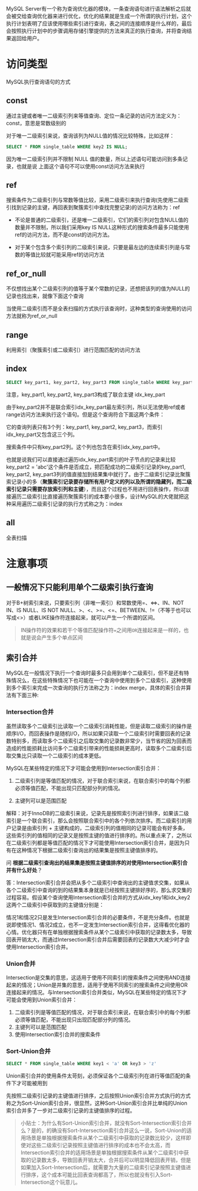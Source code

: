 MySQL Server有一个称为查询优化器的模块，一条查询语句进行语法解析之后就会被交给查询优化器来进行优化，优化的结果就是生成一个所谓的执行计划，这个执行计划表明了应该使用哪些索引进行查询，表之间的连接顺序是什么样的，最后会按照执行计划中的步骤调用存储引擎提供的方法来真正的执行查询，并将查询结果返回给用户。

# 访问类型

MySQL执行查询语句的方式

## const

通过主键或者唯一二级索引列来等值查询、定位一条记录的访问方法定义为：const，意思是常数级别的

对于唯一二级索引来说，查询该列为NULL值的情况比较特殊，比如这样：

```sql
SELECT * FROM single_table WHERE key2 IS NULL;
```

因为唯一二级索引列并不限制 NULL 值的数量，所以上述语句可能访问到多条记录，也就是说 上面这个语句不可以使用const访问方法来执行

## ref

搜索条件为二级索引列与常数等值比较，采用二级索引来执行查询(先使用二级索引找到记录的主键，再回表到聚簇索引中查找完整记录)的访问方法称为：ref

- 不论是普通的二级索引，还是唯一二级索引，它们的索引列对包含NULL值的数量并不限制，所以我们采用key IS NULL这种形式的搜索条件最多只能使用ref的访问方法，而不是const的访问方法。

- 对于某个包含多个索引列的二级索引来说，只要是最左边的连续索引列是与常数的等值比较就可能采用ref的访问方法

## ref_or_null

不仅想找出某个二级索引列的值等于某个常数的记录，还想把该列的值为NULL的记录也找出来，就像下面这个查询

当使用二级索引而不是全表扫描的方式执行该查询时，这种类型的查询使用的访问方法就称为ref_or_null

## range

利用索引（聚簇索引或二级索引）进行范围匹配的访问方法

## index

```sql
SELECT key_part1, key_part2, key_part3 FROM single_table WHERE key_part2 = 'abc';
```
注意，key_part1, key_part2, key_part3构成了联合主键 idx_key_part

由于key_part2并不是联合索引idx_key_part最左索引列，所以无法使用ref或者range访问方法来执行这个语句。但是这个查询符合下面这两个条件：

它的查询列表只有3个列：key_part1, key_part2, key_part3，而索引idx_key_part又包含这三个列。

搜索条件中只有key_part2列。这个列也包含在索引idx_key_part中。

也就是说我们可以直接通过遍历idx_key_part索引的叶子节点的记录来比较key_part2 = 'abc'这个条件是否成立，把匹配成功的二级索引记录的key_part1, key_part2, key_part3列的值直接加到结果集中就行了。由于二级索引记录比聚簇索记录小的多（**聚簇索引记录要存储所有用户定义的列以及所谓的隐藏列，而二级索引记录只需要存放索引列和主键**），而且这个过程也不用进行回表操作，所以直接遍历二级索引比直接遍历聚簇索引的成本要小很多，设计MySQL的大佬就把这种采用遍历二级索引记录的执行方式称之为：index

## all

全表扫描

# 注意事项

## 一般情况下只能利用单个二级索引执行查询

对于B+树索引来说，只要索引列（非唯一索引）和常数使用=、<=>、IN、NOT IN、IS NULL、IS NOT NULL、>、<、>=、<=、BETWEEN、!=（不等于也可以写成<>）或者LIKE操作符连接起来，就可以产生一个所谓的区间。

> IN操作符的效果和若干个等值匹配操作符`=`之间用`OR`连接起来是一样的，也就是说会产生多个单点区间

## 索引合并

MySQL在一般情况下执行一个查询时最多只会用到单个二级索引，但不是还有特殊情况么，在这些特殊情况下也可能在一个查询中使用到多个二级索引，这种使用到多个索引来完成一次查询的执行方法称之为：index merge，具体的索引合并算法有下面三种:

### Intersection合并

虽然读取多个二级索引比读取一个二级索引消耗性能，但是读取二级索引的操作是顺序I/O，而回表操作是随机I/O，所以如果只读取一个二级索引时需要回表的记录数特别多，而读取多个二级索引之后取交集的记录数非常少，当节省的因为回表而造成的性能损耗比访问多个二级索引带来的性能损耗更高时，读取多个二级索引后取交集比只读取一个二级索引的成本更低。

MySQL在某些特定的情况下才可能会使用到Intersection索引合并：

1. 二级索引列是等值匹配的情况，对于联合索引来说，在联合索引中的每个列都必须等值匹配，不能出现只匹配部分列的情况。

2. 主键列可以是范围匹配

解释：对于InnoDB的二级索引来说，记录先是按照索引列进行排序，如果该二级索引是一个联合索引，那么会按照联合索引中的各个列依次排序。而二级索引的用户记录是由索引列 + 主键构成的，二级索引列的值相同的记录可能会有好多条，这些索引列的值相同的记录又是按照主键的值进行排序的。所以重点来了，之所以在二级索引列都是等值匹配的情况下才可能使用Intersection索引合并，是因为只有在这种情况下根据二级索引查询出的结果集是按照主键值排序的。

问 **根据二级索引查询出的结果集是按照主键值排序的对使用Intersection索引合并有什么好处**？

答：Intersection索引合并会把从多个二级索引中查询出的主键值求交集，如果从各个二级索引中查询的到的结果集本身就是已经按照主键排好序的，那么求交集的过程容易。假设某个查询使用Intersection索引合并的方式从idx_key1和idx_key2这两个二级索引中获取到的主键值分别是：

情况1和情况2只是发生Intersection索引合并的必要条件，不是充分条件。也就是说即使情况1、情况2成立，也不一定发生Intersection索引合并，这得看优化器的心情。优化器只有在单独根据搜索条件从某个二级索引中获取的记录数太多，导致回表开销太大，而通过Intersection索引合并后需要回表的记录数大大减少时才会使用Intersection索引合并。

### Union合并

Intersection是交集的意思，这适用于使用不同索引的搜索条件之间使用AND连接起来的情况；Union是并集的意思，适用于使用不同索引的搜索条件之间使用OR连接起来的情况。与Intersection索引合并类似，MySQL在某些特定的情况下才可能会使用到Union索引合并：

1. 二级索引列是等值匹配的情况，对于联合索引来说，在联合索引中的每个列都必须等值匹配，不能出现只出现匹配部分列的情况。
2. 主键列可以是范围匹配
3. 使用Intersection索引合并的搜索条件

### Sort-Union合并

```sql
SELECT * FROM single_table WHERE key1 < 'a' OR key3 > 'z'
```

Union索引合并的使用条件太苛刻，必须保证各个二级索引列在进行等值匹配的条件下才可能被用到

先按照二级索引记录的主键值进行排序，之后按照Union索引合并方式执行的方式称之为Sort-Union索引合并，很显然，这种Sort-Union索引合并比单纯的Union索引合并多了一步对二级索引记录的主键值排序的过程。

> 小贴士：为什么有Sort-Union索引合并，就没有Sort-Intersection索引合并么？是的，的确没有Sort-Intersection索引合并这么一说，Sort-Union的适用场景是单独根据搜索条件从某个二级索引中获取的记录数比较少，这样即使对这些二级索引记录按照主键值进行排序的成本也不会太高，而Intersection索引合并的适用场景是单独根据搜索条件从某个二级索引中获取的记录数太多，导致回表开销太大，合并后可以明显降低回表开销，但是如果加入Sort-Intersection后，就需要为大量的二级索引记录按照主键值进行排序，这个成本可能比回表查询都高了，所以也就没有引入Sort-Intersection这个玩意儿。  

